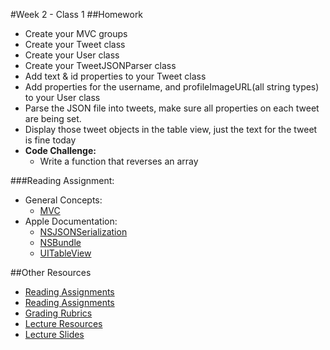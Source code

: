 #Week 2 - Class 1
##Homework
* Create your MVC groups
* Create your Tweet class
* Create your User class
* Create your TweetJSONParser class
* Add text & id properties to your Tweet class
* Add properties for the username, and profileImageURL(all string types) to your User class
* Parse the JSON file into tweets, make sure all properties on each tweet are being set.
* Display those tweet objects in the table view, just the text for the tweet is fine today
* **Code Challenge:**
	* Write a function that reverses an array

###Reading Assignment:
* General Concepts:
  * [MVC](https://developer.apple.com/library/ios/documentation/General/Conceptual/DevPedia-CocoaCore/MVC.html)
* Apple Documentation:
  * [NSJSONSerialization](https://developer.apple.com/library/ios/documentation/Foundation/Reference/NSJSONSerialization_Class/index.html)
  * [NSBundle](https://developer.apple.com/library/ios/documentation/Cocoa/Reference/Foundation/Classes/NSBundle_Class/index.html)
  * [UITableView](https://developer.apple.com/library/ios/documentation/UIKit/Reference/UITableView_Class/index.html)

##Other Resources
* [Reading Assignments](../../Resources/ra-grading-standard/)
* [Reading Assignments](../../Resources/ra-grading-standard/)
* [Grading Rubrics](../../Resources/)
* [Lecture Resources](lecture/)
* [Lecture Slides](https://www.icloud.com/keynote/000JOeuDHWuUbUJrSdhFhQJcg#Week2_Day1)
